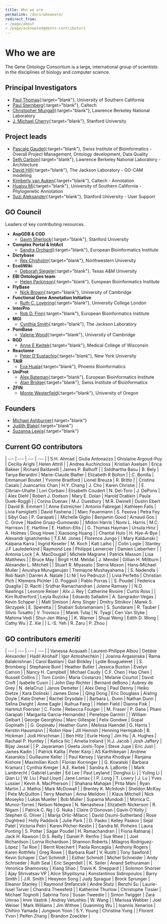 ```yaml
---
title: Who we are
permalink: /docs/whoweare/
redirect_from: 
- /page/about
- /page/acknowledgments-contributors
---
```


# Who we are

The Gene Ontology Consortium is a large, international group of scientists in the disciplines of biology and computer science.

## Principal Investigators
+ [Paul Thomas](https://sites.google.com/usc.edu/thomaslab){:target="blank"}, University of Southern California
+ [Paul Sternberg](http://wormlab.caltech.edu/){:target="blank"}, Caltech
+ [Christopher Mungall](http://www.berkeleybop.org/people/chris-mungall){:target="blank"}, Lawrence Berkeley National Laboratory
+ [J. Michael Cherry](https://med.stanford.edu/profiles/j-michael-cherry){:target="blank"}, Stanford University


## Project leads
+ [Pascale Gaudet](https://orcid.org/0000-0003-1813-6857){:target="blank"}, Swiss Institute of Bioinformatics - Overall Project Management, Ontology development, Data Quality
+ [Seth Carbon](https://orcid.org/0000-0001-8244-1536){:target="blank"}, Lawrence Berkeley National Laboratory - Architecture
+ [David Hill](https://www.jax.org/research-and-faculty/faculty/research-scientists/david-hill){:target="blank"}, The Jackson Laboratory - GO-CAM modeling
+ [Kimberly van Auken](https://wormbase.org/resources/person/WBPerson1843){:target="blank"}, Caltech - Annotation
+ [Huaiyu Mi](https://keck.usc.edu/faculty-search/huaiyu-mi/){:target="blank"}, University of Southern California - Phylogenetic Annotation
+ [Suzi Aleksander](https://cherrylab.stanford.edu/people/suzi-aleksander){:target="blank"}, Stanford University - User Support

## GO Council
Leaders of key contributing resources.
- __AspGDB & CGD__
  - [Gavin Sherlock](https://web.stanford.edu/group/sherlocklab/){:target="blank"}, Stanford University
- __Complex Portal & IntAct__
  - [Sandra Orchard](https://www.ebi.ac.uk/about/people/sandra-orchard){:target="blank"}, European Bioinformatics Institute  
- __Dictybase__
  - [Rex	Chisholm](https://www.feinberg.northwestern.edu/faculty-profiles/az/profile.html?xid=10466){:target="blank"}, Northwestern University
- __EcoliWiki__
  - [Deborah Siegele](https://www.bio.tamu.edu/faculty-page-deborah-siegele/){:target="blank"}, Texas A&M University
- __EBI Ontologies team__
  - [Helen	Parkinson](https://www.ebi.ac.uk/about/people/helen-parkinson){:target="blank"}, European Bioinformatics Institute
- __FlyBase__
  - [Nick	Brown](https://www.pdn.cam.ac.uk/directory/nick-brown){:target="blank"}, University of Cambridge
- __Functional Gene Annotation Initiative__
  - [Ruth C.	Lovering](https://iris.ucl.ac.uk/iris/browse/profile?upi=RCLOV36){:target="blank"}, University College London
- __InterPro__
  - [Rob D. Finn](https://www.ebi.ac.uk/about/people/rob-finn){:target="blank"}, European Bioinformatics Institute
- __MGI__
  - [Cynthia Smith](https://www.jax.org/research-and-faculty/faculty/research-scientists/cynthia-smith){:target="blank"}, The Jackson Laboratory
- __PomBase__
  - [Valerie	Wood](https://www.sysbiol.cam.ac.uk/Investigators/val-wood){:target="blank"}, University of Cambridge
- __RGD__
  - [Anne E Kwitek](https://www.mcw.edu/departments/physiology/people/anne-e-kwitek-phd){:target="blank"}, Medical College of Wisconsin
- __Reactome__
  - [Peter	D'Eustachio](https://orcid.org/0000-0002-5494-626X){:target="blank"}, New York University
- __TAIR__
  - [Eva Huala](https://orcid.org/0000-0003-4631-7241){:target="blank"}, Phoenix Bioinformatics
- __UniProt__
  - [Alex	Bateman](https://www.ebi.ac.uk/about/people/alex-bateman){:target="blank"}, European Bioinformatics Institute
  - [Alan Bridge](https://orcid.org/0000-0003-2148-9135){:target="blank"}, Swiss Institute of Bioinformatics
- __ZFIN__
  - [Monte	Westerfield](https://ion.uoregon.edu/content/monte-westerfield){:target="blank"}, University of Oregon
  
## Founders

- [Michael Ashburner](https://en.wikipedia.org/wiki/Michael_Ashburner){:target="blank"}
- [Judith Blake](https://en.wikipedia.org/wiki/Judith_Blake_(scientist)){:target="blank"}
- [Suzanna Lewis](https://en.wikipedia.org/wiki/Suzanna_Lewis){:target="blank"}

## Current GO contributors

| --- | --- | --- | --- |
| S.H.	Ahmad | Giulia	Antonazzo | Ghislaine	Argoud-Puy | Cecilia	Arighi | Helen	Attrill |
| Andrea	Auchincloss | Kristian	Axelsen | Erica	Bakker | Richard	Baldarelli | James P.	Balhoff |
| Siddhartha	Basu | B.	Bely | Tanya	Berardini | Marie-Claude	Blatter | Elizabeth R	Bolton |
| C.	Bonilla | Emmanuel	Boutet | Yvonne	Bradford | Lionel	Breuza | R.	Britto |
| Cristina	Casals | Juancarlos	Chan | H.Y.	Chang | J. Cho | Karen	Christie | 
| E.	Cibrian-Uhalte | Lori	Corbani | Elisabeth	Coudert | N. Del-Toro | J.	DePons |
| Alex	Diehl | Robert J.	Dodson | Mary E.	Dolan | Harold	Drabkin | Paula	Duek-Roggli |
| Corina	Duenas | M.J.	Duesbury | M.R.	Dwinell | Dustin	Ebert | David B. Emmert |
| Anne	Estreicher | Antonio	Fabregat | Kathleen	Falls | Livia	Famiglietti |	David	Fashena |
| Marc Feuermann | S.	Fexova | Petra	Fey | Sibyl	Gao | P.	Garapati |
| Michelle	Giglio | Benjamin	Good |  Arnaud	Gos | C.	Grove | Nadine	Gruaz-Gumowski |
| Midori	Harris | Nomi L.	Harris | M.C.	Harrison | E.	Hartline | E.	Hatton-Ellis |
| G. Thomas Hayman | Ursula	Hinz | A.	Holmes | Doug	Howe | Xiaosong	Huang |
| Chantal	Hulo | H.	Hye-A-Bye | Alexandr 	Ignatchenko | T.E.M.	Jones | Florence	Jungo |
| Mary Kaldunski | Kalpana	Karra | Ingrid	Keseler | M.	Koch | Kati	Laiho |
| Colin Logie | Stanley J.F	Laulederkind | Raymond	Lee | Philippe	Lemercier | Damien	Lieberherr |
| Antonia	Lock | A.	MacDougall | Michele	Magrane | Patrick	Masson | Lisa	Matthews |
| Bruce	May | Birgit H.M. Meldal | J.	Mendel | Gillian H.	Millburn | Alexander L.	Mitchell |
| Stuart R.	Miyasato | Sierra	Moxon | Hans-Michael	Muller | Anushya	Muruganujan | Tremayne	Mushayahama |
| S.	Nadendla | Rob	Nash | Darren A.	Natale | Li	Ni | Ivo	Pedruzzi |
| Livia	Perfetto | Christian	Pich | Klemens	Pichler | D.	Poggioli | Pablo	Porras |
| S.	Poudel | Federica Quaglia | D.	Raciti |	Sridhar	Ramachandran | Jolene Ramsey |
| N.D.	Rawlings | Leonore	Reiser | Alix J.	Rey | Catherine	Rivoire | Curtis Ross |
| Kim	Rutherford | Leyla	Ruzicka | Edoardo Salladini | A.	Sangrador-Vegas | Kevin	Schaper |
| Matt	Simison | Amy	Singer | Dmitry	Sitnikov | Marek S.	Skrzypek | E.	Speretta |
| Shabari	Subramaniam | S.	Sundaram | R.	Tauber | Silvio Tosatto | V.	Trovisco |
| Marek Tutaj | N.	Tyagi | Ceri	Van Slyke | Mahima Vedi | Shur-Jen Wang |
| K.	Warner | Shuai	Weng | Edith D.	Wong | Cathy	Wu |	Z.	Xie |
| L.-S.	Yeh | R.	Zaru | P.	Zhou |

## GO contributors *emeriti*

| --- | --- | --- | --- |
| Vanessa	Acquaah | Laurent-Philippe Albou | Debbie Alexander | Hadil Alrohaif | Igor	Antoshechkin |
| Joanna	Argasinska | Rama	Balakrishnan | Carol	Bastiani |  Gail	Binkley | Lydie	Bougueleret |
| S.	Bromberg |	Stephanie	Bunt |	Heather	Butler | Jessica	Buxton |	Evelyn	Camon |
| Nancy H. Campbell |	Michael	Caudy |	C.F.	Chen | Hao Chen |	Russell	Collins |
|	Tom	Conlin |	Maria	Costanzo | Melanie	Courtot |	David	Croft |	Isabelle	Cusin |
|	John	Day-Richter |	Bernard	deBono | Aubrey	de Grey |	N.	delaCruz |	Janos	Demeter |
| Alex Deng |	Paul	Denny |	Heiko	Dietze |	Kara	Dolinski |	James	Done |
|	Qing	Dong | Eric	Douglass | Aisling	Doyle |	Kate	Dreher | Rachel	Drysdale |
| Barbara L.	Dunn | Nathan	Dunn |	Selina	Dwight | Anne	Eagle | Ruihua	Fang |
| Helen	Field |	Dianna	Fisk |	Hartmut	Foerster |	C.	Foote |	Rebecca	Foulger |
|	M.	Fraser | P. Gane |	Phani	Garapati |	Margarita	Garcia-Hernandez | Penelope	Garmiri |
|	William	Gelbart | George	Georghiou |	Marc	Gillespie | Felix	Gondwe |	Gopal	Gopinath |
|	G.	Gopinatu | Heather Gunn |	Melissa	Haendel |	G.	Harris |	Kerstin	Hausmann |
|	Robin	Haw |	Jill	Hemish |	Henning	Hermjakob |	B.	Hickman |	Jodi	Hirschman |
|	Ben	Hitz |	Eurie	Hong | Jim Hu | A.	Hughes | Rachael P. Huntley |
| Katica	Ilic |	Amelia	Ireland |	H.J.	Jacob |	Josh	Jaffery |	Bijay	Jassal |
|	P.	Jayaraman |	Geeta	Joshi-Tope |	Steve	Jupe | Eric Just |	James	Kadin |
| Patrick	Kalita |	Peter	Karp |	AS	Karthikeyan |	Andrew	Kasarskis |	Guillaume	Keller |
| Paul	Kersey | Varsha	Khodiyar |	Ranjana	Kishore | Maximilian	Koch |	Florian	Korninger |
|	G.	Kowalski | Barbara Kramarz |	Cynthia	Kreiger |	A.E.	Kwitek |  Sandra A.	LaBonte |
| Mark	Lambrecht | Gabriel	Lander | Ed	Lee |	Paul	Leyland |	Donghui	Li |
| Yuling	Li | Qian	Li |	W.	Liu |	Paul	Lloyd |	Jane	Lomax |
| P.	Long |	T.	Lowry |	J.	Lu | Yves	Lussier | Kevin A.	MacPherson | 
| Shahana	Mahajan |	Prita	Mani |	Ryan	Martin |	J.	Mathis | Mark	McDowall |
| Brenley K.	McIntosh | Sheldon	McKay |	Pete	McQuilton |	Terry	Meehan | Anna	Melidoni |
| Klaus Mitchell |	Nick	Moseyko |	Lukas	Mueller |	Bob	Muller | Suparna	Mundodi |
|	Monica C.	Munoz-Torres |	Nelson	Ndegwa |	N.	Nenasheva |	Elizabeth	Nickerson |	R.	Nigam |
| Patrick C.	Ng |	G.	Nuka |	Claire	O'Donovan |	Gavin	O'Kelly |  Stephen G.	Oliver |
| Marija	Orlic-Milacic |  David	Osumi-Sutherland |	Rose	Oughtred |	Holly	Paddock |	Julie	Park |
| D.	Pasko |	Kelley	Paskov | Sejal Patel |	Victoria	Petri |	Karen	Pilcher-Kestin |
| Sandra M. Pinheiro | Laura	Ponting |	S.	Potter |	Sagar	Poudel |	H.	Ramachandran |
| Fiona Ratnaraj | Jack H. Rawson |	D.S.	Reilly |	Daniel P.	Renfro |	Sue	Rhee |
| Joel	Richardson |  Lorna	Richardson | Shannon	Roberts |	Milagros	Rodríguez-López |	Tai	Roe |
| Bernt	Roechert | Paola	Roncaglia | Anthony	Rogers | Karen	Rothfels | Greg Rowe |
| Barbara	Ruef | V.	Ruotti | Tony	Sawford |	Kevin	Schaper |	Carl	Schmidt |
| Esther	Schmidt | Michel	Schneider |	Andy	Schroeder |	Ruth	Seal |	Eric	Segerdell |
|	K.	Seiler |	Anand	Sethuraman |	Veronica	Shamovsky |	Xiang	Shao | Travis K.	Sheppard |
| Solomon	Shorser | Ajay	Shrivatsav VP | Alice	Shypitsyna |	Konstantinos	Sidiropoulos |	Barry	Smith |
| J.R.	Smith |	Heeyeon	Song |	Judy	Sprague | Brock	Sprunger |	Eleanor	Stanley |
| Raymond	Stefancsik |	Andre	Stutz | Renzhi Su | Laurie-Issel	Tarver | Chandra	Theesfeld |
| Katherine Thurlow |	Christophe	Tissier |	Michael	Tognolli | Sabrina	Toro | Susan	Tweedie |
| Simon	Twigger |	Zara Umrao | Imre	Vastrik |	Andrey	Vetushko |  W.	Wang |
| Marissa	Webber |	Joel	Weiser | Mark	Williams |	Jim	Withee | Guanming	Wu |
| Ioannis	Xenarios |	Chihiro	Yamada | Jungwon	Yoon |	S.Y.	Young	| Christina	Yung |
| Florent	Yvon |	Peifen	Zhang | Brandon	Zoeckler |
